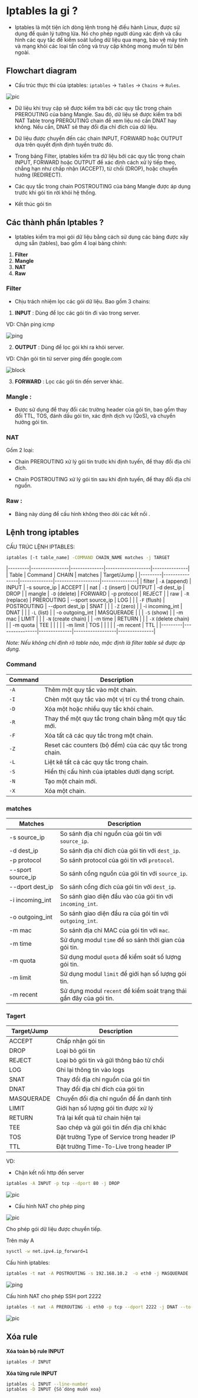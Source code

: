 # Iptables la gi ?

- Iptables là một tiện ích dòng lệnh trong hệ điều hành Linux, được sử dụng để quản lý tường lửa. Nó cho phép người dùng xác định và cấu hình các quy tắc để kiểm soát luồng dữ liệu qua mạng, bảo vệ máy tính và mạng khỏi các loại tấn công và truy cập không mong muốn từ bên ngoài.

## Flowchart diagram

- Cấu trúc thực thi của iptables: `iptables` -> `Tables` -> `Chains` -> `Rules`.

![pic](/Task%203/img/chain.png)

- Dữ liệu khi truy cập sẽ được kiểm tra bởi các quy tắc trong chain PREROUTING của bảng Mangle. Sau đó, dữ liệu sẽ được kiểm tra bởi NAT Table trong PREROUTING chain để xem liệu nó cần DNAT hay không. Nếu cần, DNAT sẽ thay đổi địa chỉ đích của dữ liệu.

- Dữ liệu được chuyển đến các chain INPUT, FORWARD hoặc OUTPUT dựa trên quyết định định tuyến trước đó.

- Trong bảng Filter, iptables kiểm tra dữ liệu bởi các quy tắc trong chain INPUT, FORWARD hoặc OUTPUT để xác định cách xử lý tiếp theo, chẳng hạn như chấp nhận (ACCEPT), từ chối (DROP), hoặc chuyển hướng (REDIRECT).

- Các quy tắc trong chain POSTROUTING của bảng Mangle được áp dụng trước khi gói tin rời khỏi hệ thống.

- Kết thúc gói tin

## Các thành phần Iptables ?

- Iptables kiểm tra mọi gói dữ liệu bằng cách sử dụng các bảng được xây dựng sẵn (tables), bao gồm 4 loại bảng chính:

1. **Filter**
2. **Mangle**
3. **NAT**
4. **Raw**

### **Filter**

- Chịu trách nhiệm lọc các gói dữ liệu. Bao gồm 3 chains:

1. **INPUT** : Dùng để lọc các gói tin đi vào trong server.

VD: Chặn ping icmp

![ping](/Task%203/img/filter.png)

2. **OUTPUT** : Dùng để  lọc gói khi ra khỏi server.

VD: Chặn gói tin từ server ping đến google.com

![block](/Task%203/img/filter_1.png)

3. **FORWARD** : Lọc các gói tin đến server khác.

### **Mangle** : 

- Được sử dụng để thay đổi các trường header của gói tin, bao gồm thay đổi TTL, TOS, đánh dấu gói tin, xác định dịch vụ (QoS), và chuyển hướng gói tin.

### **NAT** 

Gồm 2 loại:

- Chain PREROUTING xử lý gói tin trước khi định tuyến, để thay đổi địa chỉ đích.

- Chain POSTROUTING xử lý gói tin sau khi định tuyến, để thay đổi địa chỉ nguồn.

### **Raw** : 

- Bảng này dùng để cấu hình không theo dõi các kết nối .

## Lệnh trong iptables

CẤU TRÚC LỆNH IPTABLES:

```bash
iptables [-t table_name] -COMMAND CHAIN_NAME matches -j TARGET
```
|---------|----------------|--------------|-------------------|---------------|
| Table   | Command        | CHAIN        | matches           | Target/Jump   |
|---------|----------------|--------------|-------------------|---------------|
| filter  | `-A` (append)  | INPUT        | -s source_ip     | ACCEPT        |
| nat     | `-I` (insert)  | OUTPUT       | -d dest_ip       | DROP          |
| mangle  | `-D` (delete)  | FORWARD      | -p protocol      | REJECT        |
| raw     | `-R` (replace) | PREROUTING   | --sport source_ip | LOG           |
|         | `-F` (flush)   | POSTROUTING  | --dport dest_ip  | SNAT          |
|         | `-Z` (zero)    |              | -i incoming_int  | DNAT          |
|         | `-L` (list)    |              | -o outgoing_int  | MASQUERADE    |
|         | `-S` (show)    |              | -m mac           | LIMIT         |
|         | `-N` (create chain) |        | -m time          | RETURN        |
|         | `-X` (delete chain) |        | -m quota         | TEE           |
|         |                |              | -m limit         | TOS           |
|         |                |              | -m recent        | TTL           |
|---------|----------------|--------------|------------------|---------------|

*Note: Nếu không chỉ định rõ table nào, mặc định là filter table sẽ được áp dụng.*

### Command

| Command | Description                                 |
|---------|---------------------------------------------|
| `-A`    | Thêm một quy tắc vào một chain.            |
| `-I`    | Chèn một quy tắc vào một vị trí cụ thể trong chain. |
| `-D`    | Xóa một hoặc nhiều quy tắc khỏi chain.    |
| `-R`    | Thay thế một quy tắc trong chain bằng một quy tắc mới. |
| `-F`    | Xóa tất cả các quy tắc trong một chain.    |
| `-Z`    | Reset các counters (bộ đếm) của các quy tắc trong chain. |
| `-L`    | Liệt kê tất cả các quy tắc trong chain.   |
| `-S`    | Hiển thị cấu hình của iptables dưới dạng script. |
| `-N`    | Tạo một chain mới.                         |
| `-X`    | Xóa một chain.                             |

### matches

| Matches | Description                       |
|---------|-----------------------------------|
| -s source_ip | So sánh địa chỉ nguồn của gói tin với `source_ip`. |
| -d dest_ip | So sánh địa chỉ đích của gói tin với `dest_ip`. |
| -p protocol | So sánh protocol của gói tin với `protocol`. |
| --sport source_ip | So sánh cổng nguồn của gói tin với `source_ip`. |
| --dport dest_ip | So sánh cổng đích của gói tin với `dest_ip`. |
| -i incoming_int | So sánh giao diện đầu vào của gói tin với `incoming_int`. |
| -o outgoing_int | So sánh giao diện đầu ra của gói tin với `outgoing_int`. |
| -m mac | So sánh địa chỉ MAC của gói tin với `mac`. |
| -m time | Sử dụng modul `time` để so sánh thời gian của gói tin. |
| -m quota | Sử dụng modul `quota` để kiểm soát số lượng gói tin. |
| -m limit | Sử dụng modul `limit` để giới hạn số lượng gói tin. |
| -m recent | Sử dụng modul `recent` để kiểm soát trạng thái gần đây của gói tin. |

### Tagert

| Target/Jump | Description                                  |
|-------------|----------------------------------------------|
| ACCEPT      | Chấp nhận gói tin                           |
| DROP        | Loại bỏ gói tin                             |
| REJECT      | Loại bỏ gói tin và gửi thông báo từ chối   |
| LOG         | Ghi lại thông tin vào logs                   |
| SNAT        | Thay đổi địa chỉ nguồn của gói tin          |
| DNAT        | Thay đổi địa chỉ đích của gói tin           |
| MASQUERADE  | Chuyển đổi địa chỉ nguồn để ẩn danh tính   |
| LIMIT       | Giới hạn số lượng gói tin được xử lý       |
| RETURN      | Trả lại kết quả từ chain hiện tại          |
| TEE         | Sao chép và gửi gói tin đến địa chỉ khác   |
| TOS         | Đặt trường Type of Service trong header IP  |
| TTL         | Đặt trường Time-To-Live trong header IP    |


VD: 

- Chặn kết nối http đến server

```bash
iptables -A INPUT -p tcp --dport 80 -j DROP
```

![pic](/Task%203/img/blockhttp.png)

- Cấu hình NAT cho phép ping

![pic](/Task%203/img/model.png)

Cho phép gói dữ liệu được chuyển tiếp.

Trên máy A

```bash 
sysctl -w net.ipv4.ip_forward=1
```

Cấu hình iptables:

```bash 
iptables -t nat -A POSTROUTING -s 192.168.10.2  -o eth0 -j MASQUERADE
```

![ping](/Task%203/img/ping.png)

Cấu hình NAT cho phép SSH port 2222

```bash
iptables -t nat -A PREROUTING -i eth0 -p tcp --dport 2222 -j DNAT --to-destination 192.168.10.2:22
```

![pic](/Task%203/img/allow.png)

## Xóa rule

**Xóa toàn bộ rule INPUT**

```bash
iptables -F INPUT
```

**Xóa từng rule INPUT**

```bash
iptables -L INPUT --line-number
iptables -D INPUT {Số dòng muốn xoa}
```

